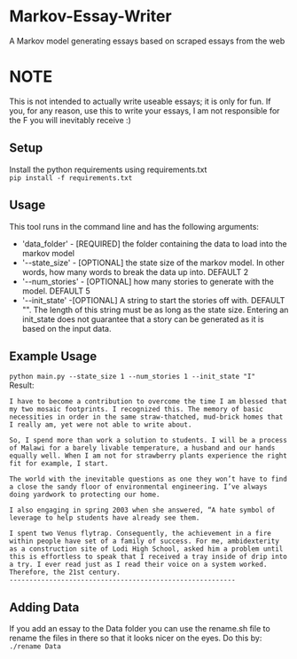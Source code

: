 # Markov-Essay-Writer
A Markov model generating essays based on scraped essays from the web

# NOTE  
This is not intended to actually write useable essays; it is only for fun. If you, for any reason, use this to write your essays, I am not responsible for the F you will inevitably receive :) 

## Setup
Install the python requirements using requirements.txt  
`pip install -f requirements.txt`

## Usage
This tool runs in the command line and has the following arguments:
- 'data_folder' - [REQUIRED] the folder containing the data to load into the markov model
- '--state_size' - [OPTIONAL] the state size of the markov model. In other words, how many words to break the data up into. DEFAULT 2
- '--num_stories' - [OPTIONAL] how many stories to generate with the model. DEFAULT 5
- '--init_state' -[OPTIONAL] A string to start the stories off with. DEFAULT "". The length of this string must be as long as the state size. Entering an init_state does not guarantee that a story can be generated as it is based on the input data.

## Example Usage
`python main.py --state_size 1 --num_stories 1 --init_state "I"`  
Result:  
```
I have to become a contribution to overcome the time I am blessed that my two mosaic footprints. I recognized this. The memory of basic necessities in order in the same straw-thatched, mud-brick homes that I really am, yet were not able to write about.

So, I spend more than work a solution to students. I will be a process of Malawi for a barely livable temperature, a husband and our hands equally well. When I am not for strawberry plants experience the right fit for example, I start.

The world with the inevitable questions as one they won’t have to find a close the sandy floor of environmental engineering. I’ve always doing yardwork to protecting our home.

I also engaging in spring 2003 when she answered, “A hate symbol of leverage to help students have already see them.

I spent two Venus flytrap. Consequently, the achievement in a fire within people have set of a family of success. For me, ambidexterity as a construction site of Lodi High School, asked him a problem until this is effortless to speak that I received a tray inside of drip into a try. I ever read just as I read their voice on a system worked. Therefore, the 21st century.
---------------------------------------------------------
```

## Adding Data
If you add an essay to the Data folder you can use the rename.sh file to rename the files in there so that it looks nicer on the eyes. Do this by:  
`./rename Data`